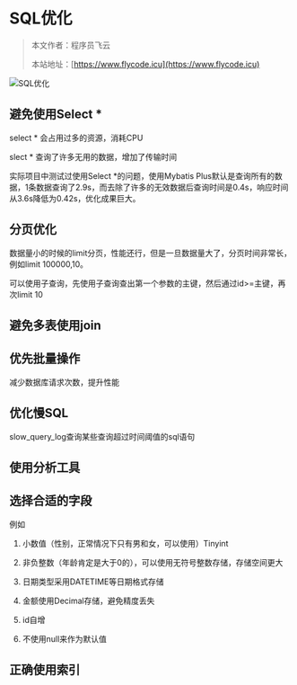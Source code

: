 # SQL优化
> 本文作者：程序员飞云
>
> 本站地址：[https://www.flycode.icu](https://www.flycode.icu)

![SQL优化](http://cdn.flycode.icu/codeCenterImg/SQL%E4%BC%98%E5%8C%96.png)



## 避免使用Select *

select * 会占用过多的资源，消耗CPU

slect * 查询了许多无用的数据，增加了传输时间

实际项目中测试过使用Select *的问题，使用Mybatis Plus默认是查询所有的数据，1条数据查询了2.9s，而去除了许多的无效数据后查询时间是0.4s，响应时间从3.6s降低为0.42s，优化成果巨大。



## 分页优化

数据量小的时候的limit分页，性能还行，但是一旦数据量大了，分页时间非常长，例如limit 100000,10。

可以使用子查询，先使用子查询查出第一个参数的主键，然后通过id>=主键，再次limit 10



## 避免多表使用join



## 优先批量操作

减少数据库请求次数，提升性能

## 优化慢SQL

slow_query_log查询某些查询超过时间阈值的sql语句

## 使用分析工具

## 选择合适的字段

例如

1. 小数值（性别，正常情况下只有男和女，可以使用）Tinyint

2. 非负整数（年龄肯定是大于0的），可以使用无符号整数存储，存储空间更大
3. 日期类型采用DATETIME等日期格式存储
4. 金额使用Decimal存储，避免精度丢失
5. id自增
6. 不使用null来作为默认值



## 正确使用索引
